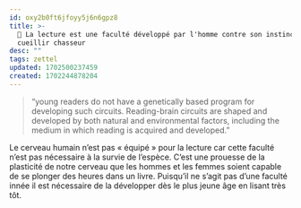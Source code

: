 ```yaml
---
id: oxy2b0ft6jfoyy5j6n6gpz8
title: >-
  📝 La lecture est une faculté développé par l'homme contre son instinct de
  cueillir chasseur
desc: ""
tags: zettel
updated: 1702500237459
created: 1702244878204
---
```


> “young readers do not have a genetically based program for developing such circuits. Reading-brain circuits are shaped and developed by both natural and environmental factors, including the medium in which reading is acquired and developed.”

Le cerveau humain n’est pas « équipé » pour la lecture car cette faculté n’est pas nécessaire à la survie de l’espèce. C’est une prouesse de la plasticité de notre cerveau que les hommes et les femmes soient capable de se plonger des heures dans un livre. Puisqu’il ne s’agit pas d’une faculté innée il est nécessaire de la développer dès le plus jeune âge en lisant très tôt.
